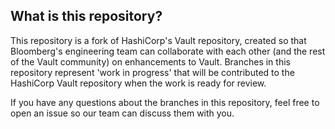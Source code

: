 ## What is this repository?

This repository is a fork of HashiCorp's Vault repository, created so that Bloomberg's
engineering team can collaborate with each other (and the rest of the Vault community)
on enhancements to Vault. Branches in this repository represent 'work in progress' that
will be contributed to the HashiCorp Vault repository when the work is ready for review.

If you have any questions about the branches in this repository, feel free to open an issue
so our team can discuss them with you.
